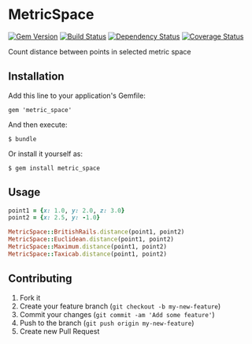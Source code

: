 # MetricSpace
[![Gem Version](https://badge.fury.io/rb/metric_space.png)](http://badge.fury.io/rb/metric_space)
[![Build Status](https://travis-ci.org/fractalsoft/metric_space.png)](https://travis-ci.org/fractalsoft/metric_space)
[![Dependency Status](https://gemnasium.com/fractalsoft/metric_space.png)](https://gemnasium.com/fractalsoft/metric_space)
[![Coverage Status](https://coveralls.io/repos/fractalsoft/metric_space/badge.png)](https://coveralls.io/r/fractalsoft/metric_space)

Count distance between points in selected metric space

## Installation

Add this line to your application's Gemfile:

    gem 'metric_space'

And then execute:

    $ bundle

Or install it yourself as:

    $ gem install metric_space

## Usage

```ruby
point1 = {x: 1.0, y: 2.0, z: 3.0}
point2 = {x: 2.5, y: -1.0}

MetricSpace::BritishRails.distance(point1, point2)
MetricSpace::Euclidean.distance(point1, point2)
MetricSpace::Maximum.distance(point1, point2)
MetricSpace::Taxicab.distance(point1, point2)
```
## Contributing

1. Fork it
2. Create your feature branch (`git checkout -b my-new-feature`)
3. Commit your changes (`git commit -am 'Add some feature'`)
4. Push to the branch (`git push origin my-new-feature`)
5. Create new Pull Request
